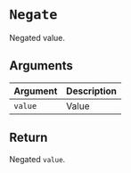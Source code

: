 # `Negate`

Negated value.

## Arguments

| Argument | Description |
| -------- | ----------- |
| `value`  | Value       |

## Return

Negated `value`.
